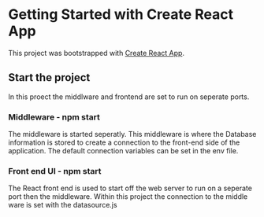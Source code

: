 # Getting Started with Create React App

This project was bootstrapped with [Create React App](https://github.com/facebook/create-react-app).

## Start the project
In this proect the middlware and frontend are set to run on seperate ports.

### Middleware - npm start
The middleware is started seperatly. This middleware is where the Database information is stored to create a connection to the front-end side of the application. The default connection variables can be set in the env file.

### Front end UI - npm start
The React front end is used to start off the web server to run on a seperate port then the middleware. Within this project the connection to the middle ware is set with the datasource.js
